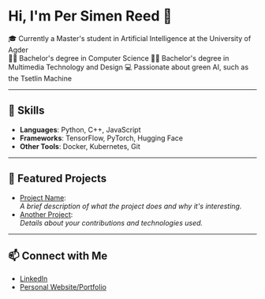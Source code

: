 # Hi, I'm Per Simen Reed 👋
🎓 Currently a Master's student in Artificial Intelligence at the University of Agder  
👨‍🎓 Bachelor's degree in Computer Science
👨‍🎓 Bachelor's degree in Multimedia Technology and Design
💻 Passionate about green AI, such as the Tsetlin Machine

---

## 🌟 Skills
- **Languages**: Python, C++, JavaScript
- **Frameworks**: TensorFlow, PyTorch, Hugging Face
- **Other Tools**: Docker, Kubernetes, Git

---

## 📂 Featured Projects
- [Project Name](https://github.com/persimenreed/project-name):  
  *A brief description of what the project does and why it's interesting.*  
- [Another Project](https://github.com/persimenreed/another-project):  
  *Details about your contributions and technologies used.*

---

## 📫 Connect with Me
- [LinkedIn](https://www.linkedin.com/in/your-linkedin)
- [Personal Website/Portfolio](https://yourwebsite.com)
<!--
**persimenreed/persimenreed** is a ✨ _special_ ✨ repository because its `README.md` (this file) appears on your GitHub profile.

Here are some ideas to get you started:

- 🔭 I’m currently working on ...
- 🌱 I’m currently learning ...
- 👯 I’m looking to collaborate on ...
- 🤔 I’m looking for help with ...
- 💬 Ask me about ...
- 📫 How to reach me: ...
- 😄 Pronouns: ...
- ⚡ Fun fact: ...
-->
